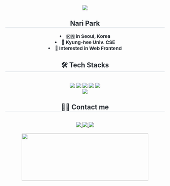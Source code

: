 <div align= "center">
    <img src="https://capsule-render.vercel.app/api?type=waving&color=0:ffdbe2,100:c7c6fb&height=180&text=⊹%20࣪%20﹏𓊝﹏𓂁﹏⊹%20࣪%20˖%20✩⊹&animation=fadeIn&fontColor=8a89c8&fontSize=50" />
    </div>
    <div align= "center"> 
    <h2 style="border-bottom: 1px solid #d8dee4; color: #282d33;"> Nari Park </h2>  
    <div style="font-weight: 700; font-size: 15px; text-align: center; color: #282d33;"> <li> 🇰🇷 in Seoul, Korea</li><li> 🏫 Kyung-hee Univ. CSE</li><li> 💠 Interested in Web Frontend </div> 
    </div>
    <div align= "center">
    <h2 style="border-bottom: 1px solid #d8dee4; color: #282d33;"> 🛠️ Tech Stacks </h2> <br> 
    <div style="margin: 0 auto; text-align: center;" align= "center"> <img src="https://img.shields.io/badge/HTML5-E34F26?style=flat-square&logo=HTML5&logoColor=white">
          <img src="https://img.shields.io/badge/CSS3-1572B6?style=flat-square&logo=CSS3&logoColor=white">
          <img src="https://img.shields.io/badge/Javascript-F7DF1E?style=flat-square&logo=Javascript&logoColor=white">
          <img src="https://img.shields.io/badge/React-61DAFB?style=flat-square&logo=React&logoColor=white">
          <img src="https://img.shields.io/badge/Python-3776AB?style=flat-square&logo=Python&logoColor=white">
          <br/><img src="https://img.shields.io/badge/Git-F05032?style=flat-square&logo=Git&logoColor=white">
          </div>
    </div>
    <div align= "center">
    <h2 style="border-bottom: 1px solid #d8dee4; color: #282d33;"> 🧑‍💻 Contact me </h2> <br> 
    <div align= "center"> <a href=https://www.instagram.com/day__.2/> <img src="https://img.shields.io/badge/Instagram-E4405F?style=flat-square&logo=Instagram&logoColor=white&link=https://www.instagram.com/day__.2/"> </a>
         <a href=> <img src="https://img.shields.io/badge/Notion-000000?style=flat-square&logo=Notion&logoColor=white&link="> </a>
         <a href=mailto:nari9461439@gmail.com> <img src="https://img.shields.io/badge/Gmail-EA4335?style=flat-square&logo=Gmail&logoColor=white&link=mailto:nari9461439@gmail.com"> </a>
          </div>  <br> 
    <div align= "center">  </div> 
    </div>
    <div align= "center"> 
        <a href="https://github.com/devxb/gitanimals">
<img
  src="https://render.gitanimals.org/farms/parknari02"
  width="400"
  height="150"
/>
</a>
    </div>
    
